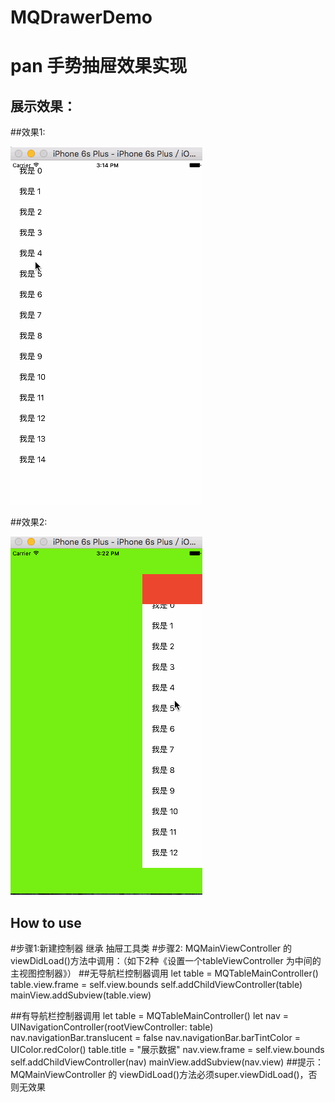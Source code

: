# MQDrawerDemo
pan 手势抽屉效果实现
===================================
展示效果：
-----------------------------------
##效果1:

![image](https://github.com/MengQuietly/MQDrawerDemo/blob/master/MQDrawerDemo/MQDrawerDemo/1.gif)


##效果2:

![image](https://github.com/MengQuietly/MQDrawerDemo/blob/master/MQDrawerDemo/MQDrawerDemo/2.gif) 

How to use
-----------------------------------
#步骤1:新建控制器<MQMainViewController> 继承 抽屉工具类<MQDrawerTool>
#步骤2: MQMainViewController 的 viewDidLoad()方法中调用：（如下2种《设置一个tableViewController 为中间的主视图控制器》）
##无导航栏控制器调用
    let table = MQTableMainController()
    table.view.frame = self.view.bounds
    self.addChildViewController(table)
    mainView.addSubview(table.view)

##有导航栏控制器调用
    let table = MQTableMainController()
    let nav = UINavigationController(rootViewController: table)
    nav.navigationBar.translucent = false
    nav.navigationBar.barTintColor = UIColor.redColor()
    table.title = "展示数据"
    nav.view.frame = self.view.bounds
    self.addChildViewController(nav)
    mainView.addSubview(nav.view)
##提示：MQMainViewController 的 viewDidLoad()方法必须super.viewDidLoad()，否则无效果


